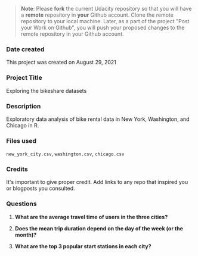 >**Note**: Please **fork** the current Udacity repository so that you will have a **remote** repository in **your** Github account. Clone the remote repository to your local machine. Later, as a part of the project "Post your Work on Github", you will push your proposed changes to the remote repository in your Github account.

### Date created
This project was created on August 29, 2021

### Project Title
Exploring the bikeshare datasets

### Description
Exploratory data analysis of bike rental data in New York, Washington, and Chicago in R.

### Files used
`new_york_city.csv`, `washington.csv`, `chicago.csv`

### Credits
It's important to give proper credit. Add links to any repo that inspired you or blogposts you consulted.

### Questions

1. **What are the average travel time of users in the three cities?**

2. **Does the mean trip duration depend on the day of the week (or the month)?**

3. **What are the top 3 popular start stations in each city?**
